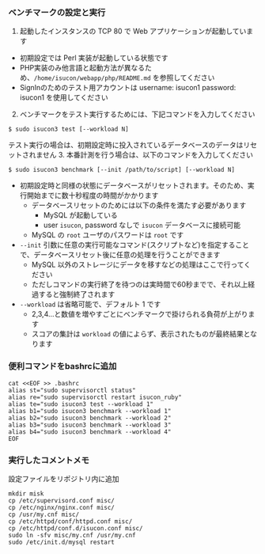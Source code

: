 ### ベンチマークの設定と実行

1. 起動したインスタンスの TCP 80 で Web アプリケーションが起動しています
  * 初期設定では Perl 実装が起動している状態です
  * PHP実装のみ他言語と起動方法が異なるため、`/home/isucon/webapp/php/README.md` を参照してください
  * SignInのためのテスト用アカウントは username: isucon1 password: isucon1 を使用してください
2. ベンチマークをテスト実行するためには、下記コマンドを入力してください
  
  ```
  $ sudo isucon3 test [--workload N]
  ```
  
  テスト実行の場合は、初期設定時に投入されているデータベースのデータはリセットされません
3. 本番計測を行う場合は、以下のコマンドを入力してください
  
  ```
  $ sudo isucon3 benchmark [--init /path/to/script] [--workload N]
  ```
  
  * 初期設定時と同様の状態にデータベースがリセットされます。そのため、実行開始までに数十秒程度の時間がかかります
    * データベースリセットのためには以下の条件を満たす必要があります
      * MySQL が起動している
      * user `isucon`, password なしで `isucon` データベースに接続可能
    * MySQL の `root` ユーザのパスワードは `root` です
  * `--init` 引数に任意の実行可能なコマンド(スクリプトなど)を指定することで、データベースリセット後に任意の処理を行うことができます
    * MySQL 以外のストレージにデータを移すなどの処理はここで行ってください
    * ただしコマンドの実行終了を待つのは実時間で60秒までで、それ以上経過すると強制終了されます
  * `--workload` は省略可能で、デフォルト 1 です
    * 2,3,4...と数値を増やすごとにベンチマークで掛けられる負荷が上がります
    * スコアの集計は `workload` の値によらず、表示されたものが最終結果となります

### 便利コマンドをbashrcに追加

```
cat <<EOF >> .bashrc
alias st="sudo supervisorctl status"
alias re="sudo supervisorctl restart isucon_ruby"
alias te="sudo isucon3 test --workload 1"
alias b1="sudo isucon3 benchmark --workload 1"
alias b2="sudo isucon3 benchmark --workload 2"
alias b3="sudo isucon3 benchmark --workload 3"
alias b4="sudo isucon3 benchmark --workload 4"
EOF
```

### 実行したコメントメモ

設定ファイルをリポジトリ内に追加

```
mkdir misk
cp /etc/supervisord.conf misc/
cp /etc/nginx/nginx.conf misc/
cp /usr/my.cnf misc/
cp /etc/httpd/conf/httpd.conf misc/
cp /etc/httpd/conf.d/isucon.conf misc/
sudo ln -sfv misc/my.cnf /usr/my.cnf
sudo /etc/init.d/mysql restart
```


